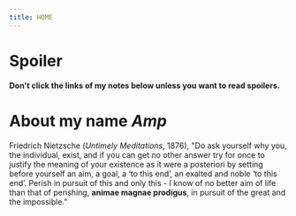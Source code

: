 ```yaml
---
title: HOME
---
```


# Spoiler
**Don't click the links of my notes below unless you want to read spoilers.**


# About my name *Amp*
Friedrich Nietzsche (*Untimely Meditations*, 1876), "Do ask yourself why you, the individual, exist, and if you can get no other answer try for once to justify the meaning of your existence as it were a posteriori by setting before yourself an aim, a goal, a ‘to this end’, an exalted and noble ‘to this end’. Perish in pursuit of this and only this - I know of no better aim of life than that of perishing, **animae magnae prodigus**, in pursuit of the great and the impossible." 

